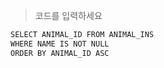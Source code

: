 > 코드를 입력하세요
```python
SELECT ANIMAL_ID FROM ANIMAL_INS
WHERE NAME IS NOT NULL
ORDER BY ANIMAL_ID ASC
```